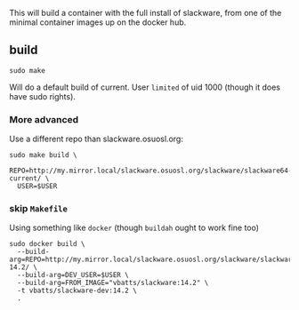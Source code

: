 This will build a container with the full install of slackware, from one of the minimal container images up on the docker hub.


## build

```shell
sudo make
```

Will do a default build of current. User `limited` of uid 1000 (though it does have sudo rights).

### More advanced

Use a different repo than slackware.osuosl.org:

```shell
sudo make build \
  REPO=http://my.mirror.local/slackware.osuosl.org/slackware/slackware64-current/ \
  USER=$USER
```


### skip `Makefile`

Using something like `docker` (though `buildah` ought to work fine too)

```shell
sudo docker build \
  --build-arg=REPO=http://my.mirror.local/slackware.osuosl.org/slackware/slackware64-14.2/ \
  --build-arg=DEV_USER=$USER \
  --build-arg=FROM_IMAGE="vbatts/slackware:14.2" \
  -t vbatts/slackware-dev:14.2 \
  .
```
